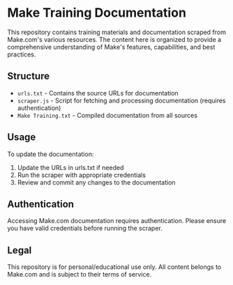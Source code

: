# Make Training Documentation

This repository contains training materials and documentation scraped from Make.com's various resources. The content here is organized to provide a comprehensive understanding of Make's features, capabilities, and best practices.

## Structure

- `urls.txt` - Contains the source URLs for documentation
- `scraper.js` - Script for fetching and processing documentation (requires authentication)
- `Make Training.txt` - Compiled documentation from all sources

## Usage

To update the documentation:

1. Update the URLs in urls.txt if needed
2. Run the scraper with appropriate credentials
3. Review and commit any changes to the documentation

## Authentication

Accessing Make.com documentation requires authentication. Please ensure you have valid credentials before running the scraper.

## Legal

This repository is for personal/educational use only. All content belongs to Make.com and is subject to their terms of service.